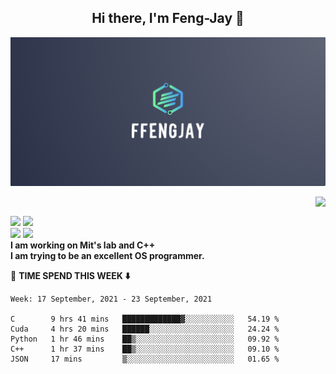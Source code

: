 <h2 align="center"> Hi there, I'm Feng-Jay 👋 </h2>  

![](https://github.com/Feng-Jay/DataStruct/blob/master/Image/1.png)  

<img align="right" src="https://github-readme-stats.vercel.app/api?username=Feng-Jay&show_icons=true&icon_color=CE1D2D&text_color=718096&bg_color=ffffff&hide_title=true" />


&emsp;

![](https://visitor-badge.glitch.me/badge?page_id=Feng-Jay.readme)
![](https://img.shields.io/badge/Concentrate-Cpp-blue)  
![](https://img.shields.io/badge/Rust-primer-orange)
![](https://img.shields.io/badge/Target-OS-9cf)  
**I am working on Mit's lab and C++**  
**I am trying to be an excellent OS programmer.**  


📘 **TIME SPEND THIS WEEK ⬇️**
<!--START_SECTION:waka-->
```text
Week: 17 September, 2021 - 23 September, 2021

C        9 hrs 41 mins   █████████████▓░░░░░░░░░░░   54.19 % 
Cuda     4 hrs 20 mins   ██████░░░░░░░░░░░░░░░░░░░   24.24 % 
Python   1 hr 46 mins    ██▒░░░░░░░░░░░░░░░░░░░░░░   09.92 % 
C++      1 hr 37 mins    ██▒░░░░░░░░░░░░░░░░░░░░░░   09.10 % 
JSON     17 mins         ▒░░░░░░░░░░░░░░░░░░░░░░░░   01.65 % 
```
<!--END_SECTION:waka-->
